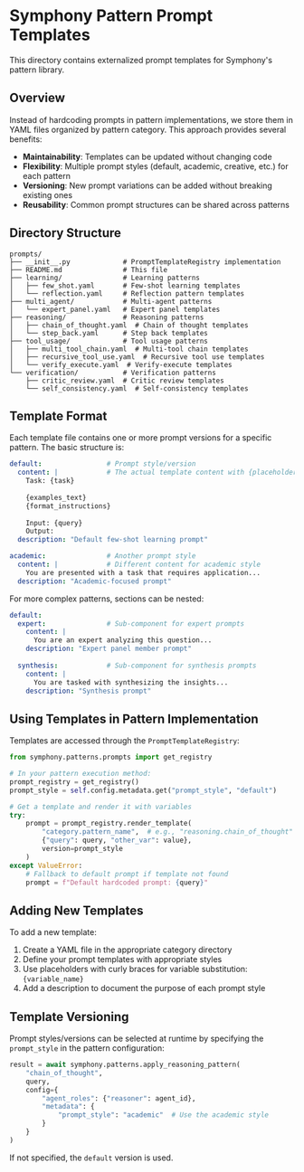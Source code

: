 # Symphony Pattern Prompt Templates

This directory contains externalized prompt templates for Symphony's pattern library.

## Overview

Instead of hardcoding prompts in pattern implementations, we store them in YAML files organized by pattern category. This approach provides several benefits:

- **Maintainability**: Templates can be updated without changing code
- **Flexibility**: Multiple prompt styles (default, academic, creative, etc.) for each pattern
- **Versioning**: New prompt variations can be added without breaking existing ones
- **Reusability**: Common prompt structures can be shared across patterns

## Directory Structure

```
prompts/
├── __init__.py             # PromptTemplateRegistry implementation
├── README.md               # This file
├── learning/               # Learning patterns
│   ├── few_shot.yaml       # Few-shot learning templates
│   └── reflection.yaml     # Reflection pattern templates
├── multi_agent/            # Multi-agent patterns
│   └── expert_panel.yaml   # Expert panel templates
├── reasoning/              # Reasoning patterns
│   ├── chain_of_thought.yaml  # Chain of thought templates
│   └── step_back.yaml      # Step back templates
├── tool_usage/             # Tool usage patterns
│   ├── multi_tool_chain.yaml  # Multi-tool chain templates
│   ├── recursive_tool_use.yaml  # Recursive tool use templates
│   └── verify_execute.yaml  # Verify-execute templates
└── verification/           # Verification patterns
    ├── critic_review.yaml  # Critic review templates
    └── self_consistency.yaml  # Self-consistency templates
```

## Template Format

Each template file contains one or more prompt versions for a specific pattern. The basic structure is:

```yaml
default:                # Prompt style/version
  content: |            # The actual template content with {placeholders}
    Task: {task}
    
    {examples_text}
    {format_instructions}
    
    Input: {query}
    Output:
  description: "Default few-shot learning prompt"

academic:               # Another prompt style
  content: |            # Different content for academic style
    You are presented with a task that requires application...
  description: "Academic-focused prompt"
```

For more complex patterns, sections can be nested:

```yaml
default:
  expert:               # Sub-component for expert prompts
    content: |
      You are an expert analyzing this question...
    description: "Expert panel member prompt"
  
  synthesis:            # Sub-component for synthesis prompts
    content: |
      You are tasked with synthesizing the insights...
    description: "Synthesis prompt"
```

## Using Templates in Pattern Implementation

Templates are accessed through the `PromptTemplateRegistry`:

```python
from symphony.patterns.prompts import get_registry

# In your pattern execution method:
prompt_registry = get_registry()
prompt_style = self.config.metadata.get("prompt_style", "default")

# Get a template and render it with variables
try:
    prompt = prompt_registry.render_template(
        "category.pattern_name",  # e.g., "reasoning.chain_of_thought"
        {"query": query, "other_var": value},
        version=prompt_style
    )
except ValueError:
    # Fallback to default prompt if template not found
    prompt = f"Default hardcoded prompt: {query}"
```

## Adding New Templates

To add a new template:

1. Create a YAML file in the appropriate category directory
2. Define your prompt templates with appropriate styles
3. Use placeholders with curly braces for variable substitution: `{variable_name}`
4. Add a description to document the purpose of each prompt style

## Template Versioning

Prompt styles/versions can be selected at runtime by specifying the `prompt_style` in the pattern configuration:

```python
result = await symphony.patterns.apply_reasoning_pattern(
    "chain_of_thought",
    query,
    config={
        "agent_roles": {"reasoner": agent_id},
        "metadata": {
            "prompt_style": "academic"  # Use the academic style
        }
    }
)
```

If not specified, the `default` version is used.